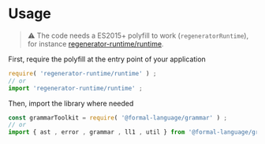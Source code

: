# Usage

> :warning: The code needs a ES2015+ polyfill to work (`regeneratorRuntime`),
> for instance [regenerator-runtime/runtime](https://babeljs.io/docs/usage/polyfill).

First, require the polyfill at the entry point of your application
```js
require( 'regenerator-runtime/runtime' ) ;
// or
import 'regenerator-runtime/runtime' ;
```

Then, import the library where needed
```js
const grammarToolkit = require( '@formal-language/grammar' ) ;
// or
import { ast , error , grammar , ll1 , util } from '@formal-language/grammar' ;
```
